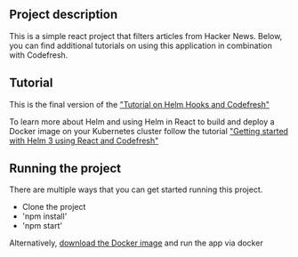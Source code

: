 
## Project description

This is a simple react project that filters articles from Hacker News. Below, you can find additional tutorials on using this application in combination with Codefresh.

## Tutorial

This is the final version of the ["Tutorial on Helm Hooks and Codefresh"](https://codefresh.io/helm-tutorial/helm-hooks/)

To learn more about Helm and using Helm in React to build and deploy a Docker image on your Kubernetes cluster follow the tutorial ["Getting started with Helm 3 using React and Codefresh"](https://codefresh.io/helm-tutorial/getting-started-with-helm-3/)

## Running the project

There are multiple ways that you can get started running this project.

* Clone the project
* 'npm install'
* 'npm start'


Alternatively, [download the Docker image](https://hub.docker.com/repository/docker/anaisurlichs/react-article-display) and run the app via docker
